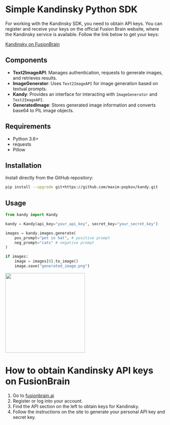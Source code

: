 # Simple Kandinsky Python SDK

For working with the Kandinsky SDK, you need to obtain API keys. You can register and receive your keys on the official Fusion Brain website, where the Kandinsky service is available. Follow the link below to get your keys:

[Kandinsky on FusionBrain](https://fusionbrain.ai/)

## Components

- **Text2ImageAPI**: Manages authentication, requests to generate images, and retrieves results.
- **ImageGenerator**: Uses `Text2ImageAPI` for image generation based on textual prompts.
- **Kandy**: Provides an interface for interacting with `ImageGenerator` and `Text2ImageAPI`.
- **GeneratedImage**: Stores generated image information and converts base64 to PIL image objects.

## Requirements

- Python 3.6+
- requests
- Pillow

## Installation

Install directly from the GitHub repository:

```bash
pip install --upgrade git+https://github.com/maxim-popkov/kandy.git
```

## Usage

```python
from kandy import Kandy

kandy = Kandy(api_key="your_api_key", secret_key="your_secret_key")

images = kandy.images.generate(
    pos_prompt="pet in hat", # positive prompt
    neg_prompt="cats" # negative prompt
)

if images:
    image = images[0].to_image()
    image.save("generated_image.png")
```
<img src="https://github.com/maxim-popkov/kandy/raw/71d66c203b5c3e7949e3599b843854675093b124/examples/generated_image.png" width="250"/>

# How to obtain Kandinsky API keys on FusionBrain
1. Go to [fusionbrain.ai](https://fusionbrain.ai/)
2. Register or log into your account.
3. Find the API section on the left to obtain keys for Kandinsky.
4. Follow the instructions on the site to generate your personal API key and secret key.
